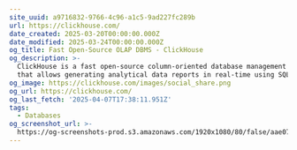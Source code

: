 ```yaml
---
site_uuid: a9716832-9766-4c96-a1c5-9ad227fc289b
url: https://clickhouse.com/
date_created: 2025-03-20T00:00:00.000Z
date_modified: 2025-03-24T00:00:00.000Z
og_title: Fast Open-Source OLAP DBMS - ClickHouse
og_description: >-
  ClickHouse is a fast open-source column-oriented database management system
  that allows generating analytical data reports in real-time using SQL queries
og_image: https://clickhouse.com/images/social_share.png
og_url: https://clickhouse.com/
og_last_fetch: '2025-04-07T17:38:11.951Z'
tags:
  - Databases
og_screenshot_url: >-
  https://og-screenshots-prod.s3.amazonaws.com/1920x1080/80/false/aae07628c8dcc54ea2760320f86e8d6c84cc93f8ace496322845f0b91e7bd25e.jpeg
---
```


